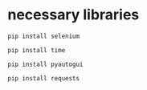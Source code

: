 # necessary libraries
```
pip install selenium   
```
```
pip install time
```
```
pip install pyautogui
```
```
pip install requests 
```
